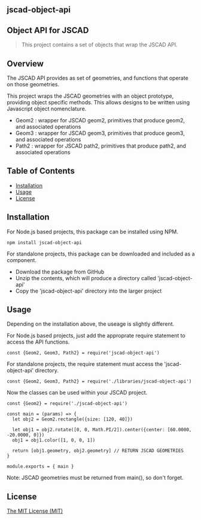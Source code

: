 ## jscad-object-api

## Object API for JSCAD

> This project contains a set of objects that wrap the JSCAD API.

## Overview

The JSCAD API provides as set of geometries, and functions that operate on those geometries.

This project wraps the JSCAD geometries with an object prototype, providing object specific methods.
This allows designs to be written using Javascript object nomenclature.

- Geom2 : wrapper for JSCAD geom2, primitives that produce geom2, and associated operations
- Geom3 : wrapper for JSCAD geom3, primitives that produce geom3, and associated operations
- Path2 : wrapper for JSCAD path2, primitives that produce path2, and associated operations

## Table of Contents

- [Installation](#installation)
- [Usage](#usage)
- [License](#license)

## Installation

For Node.js based projects, this package can be installed using NPM.
```
npm install jscad-object-api
```

For standalone projects, this package can be downloaded and included as a component.
- Download the package from GitHub
- Unzip the contents, which will produce a directory called 'jscad-object-api'
- Copy the 'jscad-object-api' directory into the larger project

## Usage

Depending on the installation above, the useage is slightly different.

For Node.js based projects, just add the approprate require statement to access the API functions.
```
const {Geom2, Geom3, Path2} = require('jscad-object-api')
```

For standalone projects, the require statement must access the 'jscad-object-api' directory.
```
const {Geom2, Geom3, Path2} = require('./libraries/jscad-object-api')
```

Now the classes can be used within your JSCAD project.
```
const {Geom2} = require('./jscad-object-api')

const main = (params) => {
  let obj2 = Geom2.rectangle({size: [120, 40]})

  let obj1 = obj2.rotate([0, 0, Math.PI/2]).center({center: [60.0000, -20.0000, 0]})
  obj1 = obj1.color([1, 0, 0, 1])

  return [obj1.geometry, obj2.geometry] // RETURN JSCAD GEOMETRIES
}

module.exports = { main }
```

Note: JSCAD geometries must be returned from main(), so don't forget.

## License

[The MIT License (MIT)](./LICENSE)

